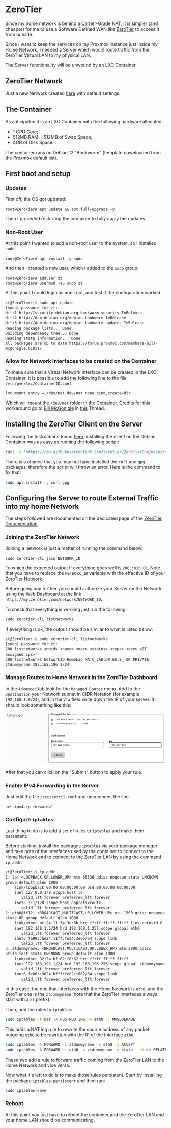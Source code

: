 # ZeroTier

Since my home network is behind a [Carrier-Grade NAT](https://en.wikipedia.org/wiki/Carrier-grade_NAT), it is simpler (and cheaper) for me to use a Software Defined WAN like [ZeroTier](https://www.zerotier.com/product/) to access it from outside.

Since I want to keep the services on my Proxmox instance just inside my Home Network, I needed a Server which would route traffic from the ZeroTier Virtual LAN to my physical LAN.

The Server functionality will be unwound by an LXC Container.


## ZeroTier Network
Just a new Network created [here](https://my.zerotier.com/network) with default settings.


## The Container

As anticipated it is an LXC Container with the following hardware allocated:
* 1 CPU Core;
* 512MB RAM + 512MB of Swap Space;
* 4GB of Disk Space.

The container runs on Debian 12 "Bookworm" (template downloaded from the Proxmox default list).


## First boot and setup

### Updates

First off, the OS got updated:

```console
root@ZeroTier# apt update && apt full-upgrade -y
```

Then I proceded restarting the container to fully apply the updates.

### Non-Root User

At this point I wanted to add a non-root user to the system, so I installed `sudo`:

```console
root@ZeroTier# apt install -y sudo
```

And then I created a new user, which I added to the `sudo` group:

```console
root@ZeroTier# adduser zt
root@ZeroTier# usermod -aG sudo zt
```

At this point I could login as non-root, and test if the configuration worked:

```console
zt@ZeroTier:~$ sudo apt update
[sudo] password for zt: 
Hit:1 http://security.debian.org bookworm-security InRelease
Hit:2 http://deb.debian.org/debian bookworm InRelease
Hit:3 http://deb.debian.org/debian bookworm-updates InRelease
Reading package lists... Done
Building dependency tree... Done
Reading state information... Done
All packages are up to date.https://forum.proxmox.com/members/bill-mcgonigle.61031/
```

### Allow for Network Interfaces to be created on the Container

To make sure that a Virtual Network Interface can be created in the LXC Container, it is possible to add the following line to the file `/etc/pve/lxc/ContainerID.conf`:

```config
lxc.mount.entry = /dev/net dev/net none bind,create=dir
```

Which will mount the `/dev/net` folder in the Container. Credits for this workaround go to [Bill McGonigle](https://forum.proxmox.com/members/bill-mcgonigle.61031/) in [this](https://forum.proxmox.com/threads/openvpn-in-unprivileged-container.38670/) Thread.


## Installing the ZeroTier Client on the Server
Following the Instructions found [here](https://www.zerotier.com/download/), installing the client on the Debian Container was as easy as running the following script:
```bash
curl -s 'https://raw.githubusercontent.com/zerotier/ZeroTierOne/main/doc/contact%40zerotier.com.gpg' | gpg --import && if z=$(curl -s 'https://install.zerotier.com/' | gpg); then echo "$z" | sudo bash; fi
```

There is a chance that you may not have installed the `curl` and `gpg` packages, therefore the script will throw an error. Here is the command to fix that:
```bash
sudo apt install -y curl gpg
```


## Configuring the Server to route External Traffic into my home Network

The steps followed are documented on the dedicated page of the [ZeroTier Documentation](https://docs.zerotier.com/route-between-phys-and-virt/).

### Joining the ZeroTier Network

Joining a network is just a matter of running the command below:

```bash
sudo zerotier-cli join NETWORK_ID
```

To which the expected output if everything goes well is `200 join OK`. Note that you have to replace the `NETWORK_ID` variable with the effective ID of your ZeroTier Network.

Before going any further you should authorize your Server on the Network using the Web Dashboard at the link `https://my.zerotier.com/network/NETWORK_ID`.

To check that everything is working just run the following:

```bash
sudo zerotier-cli listnetworks
```

If everything is ok, the output should be similar to what is listed below:

```console
zt@ZeroTier:~$ sudo zerotier-cli listnetworks
[sudo] password for zt: 
200 listnetworks <nwid> <name> <mac> <status> <type> <dev> <ZT assigned ips>
200 listnetworks NetworkID HomeLab MA:C_:AD:DR:ES:S_ OK PRIVATE ztdummyname 192.168.196.1/24
```

### Manage Routes to Home Network in the ZeroTier Dashboard

In the `Advanced` tab look for the `Managed Routes` menu. Add to the `Destination` your Network subnet in CIDR Notation (for example `192.168.1.0/24`), and in the `Via` field write down the IP of your server. It should look something like this:

![Routes](Routes.png)

After that you can click on the "Submit" button to apply your rule.

### Enable IPv4 Forwarding in the Server

Just edit the file `/etc/sysctl.conf` and uncomment the line
```
net.ipv4.ip_forward=1
```

### Configure `iptables`

Last thing to do is to add a set of rules to `iptables` and make them persistent.

Before starting, install the packages `iptables` via your package manager and take note of the interfaces used by the container to connect to the Home Network and to connect to the ZeroTier LAN by using the command `ip addr`:

```console
zt@ZeroTier:~$ ip addr
1: lo: <LOOPBACK,UP,LOWER_UP> mtu 65536 qdisc noqueue state UNKNOWN group default qlen 1000
    link/loopback 00:00:00:00:00:00 brd 00:00:00:00:00:00
    inet 127.0.0.1/8 scope host lo
       valid_lft forever preferred_lft forever
    inet6 ::1/128 scope host noprefixroute 
       valid_lft forever preferred_lft forever
2: eth0@if12: <BROADCAST,MULTICAST,UP,LOWER_UP> mtu 1500 qdisc noqueue state UP group default qlen 1000
    link/ether bc:24:11:34:3e:6b brd ff:ff:ff:ff:ff:ff link-netnsid 0
    inet 192.168.1.5/24 brd 192.168.1.255 scope global eth0
       valid_lft forever preferred_lft forever
    inet6 fe80::be24:11ff:fe34:3e6b/64 scope link 
       valid_lft forever preferred_lft forever
3: ztdummyname: <BROADCAST,MULTICAST,UP,LOWER_UP> mtu 2800 qdisc pfifo_fast state UNKNOWN group default qlen 1000
    link/ether 92:24:bf:82:f8:62 brd ff:ff:ff:ff:ff:ff
    inet 192.168.196.1/24 brd 192.168.196.255 scope global ztdummyname
       valid_lft forever preferred_lft forever
    inet6 fe80::9024:bfff:fe82:f862/64 scope link 
       valid_lft forever preferred_lft forever
```

In this case, the one that interfaces with the Home Network is `eth0`, and the ZeroTier one is the `ztdummyname` (note that the ZeroTier interfaces always start with a `zt` prefix).

Then, add the rules to `iptables`:

```bash
sudo iptables -t nat -A POSTROUTING -o eth0 -j MASQUERADE
```

This adds a NATting rule to rewrite the source address of any packet outgoing `eth0` to be rewritten with the IP of the Interface `eth0`.

```bash
sudo iptables -A FORWARD -i ztdummyname -o eth0 -j ACCEPT
sudo iptables -A FORWARD -i eth0 -o ztdummyname -m state --state RELATED,ESTABLISHED -j ACCEPT
``` 

These two add a rule to forward traffic coming from the ZeroTier LAN to the Home Network and vice versa.

Now what it's left to do is to make those rules persistent. Start by installing the package `iptables-persistent` and then run:

```bash
sudo iptables-save
```

### Reboot

At this point you just have to reboot the container and the ZeroTier LAN and your home LAN should be communicating.
